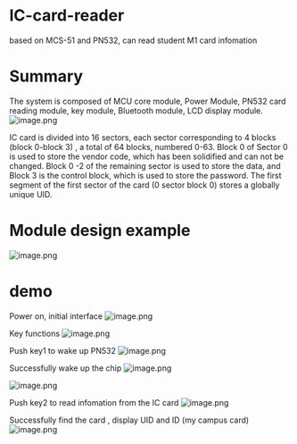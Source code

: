 # IC-card-reader
based on MCS-51 and PN532, can read student M1 card infomation

# Summary

The system is composed of MCU core module, Power Module, PN532 card reading module, key module, Bluetooth module, LCD display module.
![image.png](https://pokemongle-images-1319763739.cos.ap-nanjing.myqcloud.com/sandox/img/202309141539279.png)

IC card is divided into 16 sectors, each sector corresponding to 4 blocks (block 0-block 3) , a total of 64 blocks, numbered 0-63. Block 0 of Sector 0 is used to store the vendor code, which has been solidified and can not be changed. Block 0 -2 of the remaining sector is used to store the data, and Block 3 is the control block, which is used to store the password. The first segment of the first sector of the card (0 sector block 0) stores a globally unique UID.

# Module design example

![image.png](https://pokemongle-images-1319763739.cos.ap-nanjing.myqcloud.com/sandox/img/202309141541122.png)

# demo

Power on, initial interface
![image.png](https://pokemongle-images-1319763739.cos.ap-nanjing.myqcloud.com/sandox/img/202309141542999.png)

Key functions
![image.png](https://pokemongle-images-1319763739.cos.ap-nanjing.myqcloud.com/sandox/img/202309141543775.png)

Push key1 to wake up PN532
![image.png](https://pokemongle-images-1319763739.cos.ap-nanjing.myqcloud.com/sandox/img/202309141544649.png)

Successfully wake up the chip
![image.png](https://pokemongle-images-1319763739.cos.ap-nanjing.myqcloud.com/sandox/img/202309141544522.png)

![image.png](https://pokemongle-images-1319763739.cos.ap-nanjing.myqcloud.com/sandox/img/202309141545986.png)

Push key2 to read infomation from the IC card
![image.png](https://pokemongle-images-1319763739.cos.ap-nanjing.myqcloud.com/sandox/img/202309141545656.png)

Successfully find the card , display UID and ID (my campus card)
![image.png](https://pokemongle-images-1319763739.cos.ap-nanjing.myqcloud.com/sandox/img/202309141546092.png)
